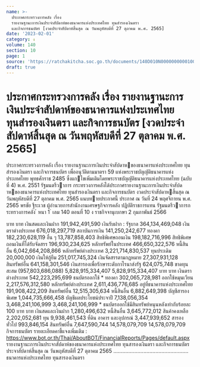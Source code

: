 ```yaml
---
name: >-
  ประกาศกระทรวงการคลัง เรื่อง
  รายงานฐานะการเงินประจำสัปดาห์ของธนาคารแห่งประเทศไทย ทุนสำรองเงินตรา
  และกิจการธนบัตร [งวดประจำสัปดาห์สิ้นสุด ณ วันพฤหัสบดีที่ 27 ตุลาคม พ.ศ. 2565]
date: '2023-02-01'
category: ง
volume: 140
section: 10
page: 1
source: 'https://ratchakitcha.soc.go.th/documents/140D010N0000000000100.pdf'
draft: true
---
```


# ประกาศกระทรวงการคลัง เรื่อง รายงานฐานะการเงินประจำสัปดาห์ของธนาคารแห่งประเทศไทย ทุนสำรองเงินตรา และกิจการธนบัตร [งวดประจำสัปดาห์สิ้นสุด ณ วันพฤหัสบดีที่ 27 ตุลาคม พ.ศ. 2565]

ประกาศกระทรวงการคลัง เรื่อง รายงานฐานะการเงินประจําสัปดาหของธนาคารแห่งประเทศไทย ทุนสํารองเงินตรา และกิจการธนบัตร เพื่ออนุวัติตามมาตรา 59 แห่งพระราชบัญญัติธนาคารแห่งประเทศไทย พุทธศักราช 2485 ซึ่งแกไขเพิ่มเติมโดยพระราชบัญญัติธนาคารแห่งประเทศไทย (ฉบับที่ 4) พ.ศ. 2551 รัฐมนตรีวาการ กระทรวงการคลังได้ประกาศรายงานฐานะการเงินประจําสัปดาหของธนาคารแห่งประเทศไทย ทุนสํารองเงินตรา และกิจการธนบัตร งวดประจําสัปดาหสิ้นสุด ณ วันพฤหัสบดีที่ 27 ตุลาคม พ.ศ. 2565 แนบทายประกาศนี้ ประกาศ ณ วันที่ 24 พฤศจิกายน พ.ศ. 2565 พรชัย ฐีระเวช ผู้อํานวยการสํานักงานเศรษฐกิจการคลัง ปฏิบัติราชการแทน รัฐมนตรีวาการกระทรวงการคลัง ้ หนา 1 ่ เลม 140 ตอนที่ 10 ง ราชกิจจานุเบกษา 2 กุมภาพันธ์ 2566

บาท บาท เงินสดและเงินฝาก 191,942,491,590 เงินรับฝาก : รัฐบาล 364,134,469,048 เงินตราต่างประเทศ 676,018,297,719 สถาบันการเงิน 141,250,242,677 ทองคา 182,230,628,119 อื่น ๆ 13,787,858,403 สิทธิพิเศษถอนเงิน 198,182,716,996 สิทธิพิเศษถอนเงินที่ได้รับจัดสรร 196,930,234,625 หลักทรัพย์ในประเทศ 466,650,322,576 หนี้สินอื่น 6,042,664,208,866 หลักทรัพย์ต่างประเทศ 3,221,714,830,537 ทุนประเดิม 20,000,000 เงินให้กู้ยืม 251,017,745,324 เงินจัดสรรตามกฎหมาย 27,307,931,128 สินทรัพย์อื่น 641,158,301,546 เงินสารองเพื่อรักษาระดับกาไรนาส่งรัฐ 624,075,748 ขาดทุนสะสม (957,803,686,088) 5,828,915,334,407 5,828,915,334,407 บาท บาท เงินตราต่างประเทศ 542,223,295,699 ธนบัตรออกใช้ * ทองคา 302,065,728,981 ออกใช้หมุนเวียน 2,217,576,312,580 หลักทรัพย์ต่างประเทศ 2,611,436,776,685 อยู่ที่ธนาคารแห่งประเทศไทย 191,908,422,209 สินทรัพย์อื่น 12,515,305,634 หนี้สินอื่น 6,882,649,398 บัญชีสารองพิเศษ 1,044,735,666,458 บัญชีผลประโยชน์ประจาปี 7,138,056,354 3,468,241,106,999 3,468,241,106,999 * ธนบัตรออกใช้มีสินทรัพย์หนุนหลังเท่ากับร้อยละ 100 บาท บาท เงินสดและเงินฝาก 1,280,496,632 หนี้สินอื่น 3,645,772,012 สินค้าคงเหลือ 2,202,052,681 ทุน 9,938,461,543 ที่ดิน อาคาร และอุปกรณ์ 3,447,939,652 สารองทั่วไป 993,846,154 สินทรัพย์อื่น 7,647,590,744 14,578,079,709 14,578,079,709 กิจการธนบัตร รายละเอียดคาชี้แจงเพิ่มเติม : https://www.bot.or.th/Thai/AboutBOT/FinancialReports/Pages/default.aspx รายงานฐานะการเงินประจาสัปดาห์ของธนาคารแห่งประเทศไทย ทุนสารองเงินตรา และกิจการธนบัตร ประจาสัปดาห์สิ้นสุด ณ วันพฤหัสบดีที่ 27 ตุลาคม 2565 .................................................. ธนาคารแห่งประเทศไทย ทุนสารองเงินตรา
